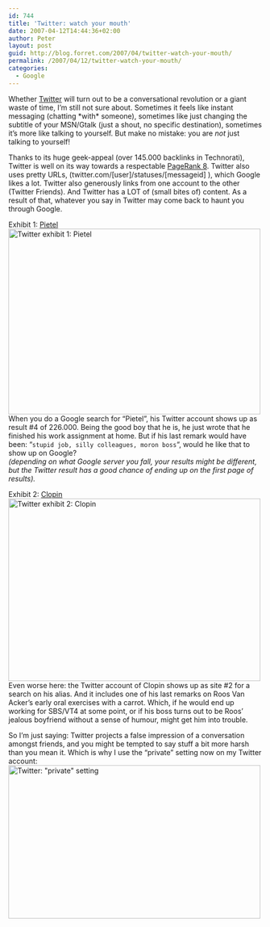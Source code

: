 ```yaml
---
id: 744
title: 'Twitter: watch your mouth'
date: 2007-04-12T14:44:36+02:00
author: Peter
layout: post
guid: http://blog.forret.com/2007/04/twitter-watch-your-mouth/
permalink: /2007/04/12/twitter-watch-your-mouth/
categories:
  - Google
---
```

Whether [Twitter](http://www.twitter.com) will turn out to be a conversational revolution or a giant waste of time, I&#8217;m still not sure about. Sometimes it feels like instant messaging (chatting \*with\* someone), sometimes like just changing the subtitle of your MSN/Gtalk (just a shout, no specific destination), sometimes it&#8217;s more like talking to yourself. But make no mistake: you are _not_ just talking to yourself!

Thanks to its huge geek-appeal (over 145.000 backlinks in Technorati), Twitter is well on its way towards a respectable [PageRank 8](http://livepr.raketforskning.com/?u=twitter%2Ecom). Twitter also uses pretty URLs, (twitter.com/[user]/statuses/[messageid] ), which Google likes a lot. Twitter also generously links from one account to the other (Twitter Friends). And Twitter has a LOT of (small bites of) content. As a result of that, whatever you say in Twitter may come back to haunt you through Google.

Exhibit 1: [Pietel](http://www.pietel.be)  
[<img  src="http://farm1.static.flickr.com/178/456483733_b0695aa66d.jpg" width="500" height="368" alt="Twitter exhibit 1: Pietel" />](http://www.flickr.com/photos/pforret/456483733/ "Photo Sharing")  
When you do a Google search for &#8220;Pietel&#8221;, his Twitter account shows up as result #4 of 226.000. Being the good boy that he is, he just wrote that he finished his work assignment at home. But if his last remark would have been: &#8220;`stupid job, silly colleagues, moron boss`&#8220;, would he like that to show up on Google?  
_(depending on what Google server you fall, your results might be different, but the Twitter result has a good chance of ending up on the first page of results)._  
<!--more-->

  
Exhibit 2: [Clopin](http://www.clopin.be)  
[<img  src="http://farm1.static.flickr.com/248/456467740_0f5981ae71.jpg" width="500" height="362" alt="Twitter exhibit 2: Clopin" />](http://www.flickr.com/photos/pforret/456467740/ "Photo Sharing")  
Even worse here: the Twitter account of Clopin shows up as site #2 for a search on his alias. And it includes one of his last remarks on Roos Van Acker&#8217;s early oral exercises with a carrot. Which, if he would end up working for SBS/VT4 at some point, or if his boss turns out to be Roos&#8217; jealous boyfriend without a sense of humour, might get him into trouble.

So I&#8217;m just saying: Twitter projects a false impression of a conversation amongst friends, and you might be tempted to say stuff a bit more harsh than you mean it. Which is why I use the &#8220;private&#8221; setting now on my Twitter account:  
[<img  src="http://farm1.static.flickr.com/236/456519144_47d625b5fb.jpg" width="500" height="304" alt="Twitter: &quot;private&quot; setting" />](http://www.flickr.com/photos/pforret/456519144/ "Photo Sharing")